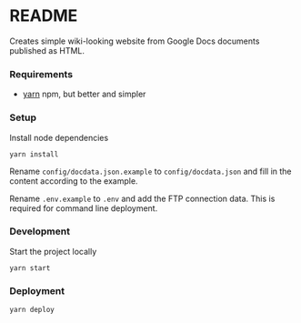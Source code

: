 # README

Creates simple wiki-looking website from Google Docs documents published as HTML.

### Requirements

* [yarn](!https://yarnpkg.com/lang/en/docs/install/#mac-stable) npm, but better and simpler

### Setup

Install node dependencies
```
yarn install
```

Rename `config/docdata.json.example` to `config/docdata.json` and fill in the content according to the example.

Rename `.env.example` to `.env` and add the FTP connection data. This is required for command line deployment.

### Development

Start the project locally
```
yarn start
```

### Deployment

```
yarn deploy
```
